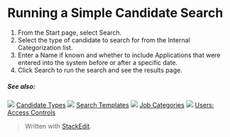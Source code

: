 # Running a Simple Candidate Search

1.  From the  Start  page, select  Search.
2.  Select the type of candidate to search for from the  Internal Categorization  list.
3.  Enter a  Name  if known and whether to include  Applications  that were entered into the system before or after a specific date.
4.  Click  Search  to run the search and see the results page.

##### See also:

![](../Resources/Images/icon-document-link.png) [Candidate Types](../online-help/candidate_types.htm)
![](../Resources/Images/icon-document-link.png) [Search Templates](../online-help/search_templates.htm)
![](../Resources/Images/icon-document-link.png) [Job Categories](../online-help/job_categories.htm)
![](../Resources/Images/icon-document-link.png) [Users: Access Controls](../online-help/users_access_controls.htm)



> Written with [StackEdit](https://stackedit.io/).
<!--stackedit_data:
eyJoaXN0b3J5IjpbMTk5MzgxMjYxN119
-->